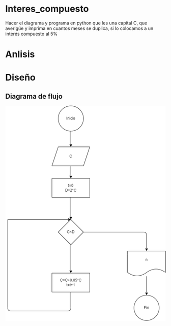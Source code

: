 # Interes_compuesto
Hacer el diagrama y programa en python que les una capital C, que averigüe y imprima en cuantos meses se duplica, si lo colocamos a un interés compuesto al 5% 

# Anlisis 

# Diseño

## Diagrama de flujo

![diagrama de flujo](diagrama.png "diagrama de fujo")